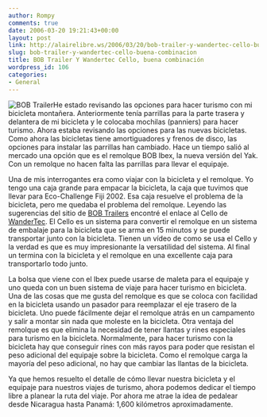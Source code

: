 ```yaml
---
author: Rompy
comments: true
date: 2006-03-20 19:21:43+00:00
layout: post
link: http://alairelibre.ws/2006/03/20/bob-trailer-y-wandertec-cello-buena-combinacion
slug: bob-trailer-y-wandertec-cello-buena-combinacion
title: BOB Trailer Y Wandertec Cello, buena combinación
wordpress_id: 106
categories:
- General
---
```


![BOB Trailer](http://alairelibre.ws/wp-content/uploads/2006/03/trailer1.jpg)He estado revisando las opciones para hacer turismo con mi bicicleta montañera. Anteriormente tenía parrillas para la parte trasera y delantera de mi bicicleta y le colocaba mochilas (panniers) para hacer turismo. Ahora estaba revisando las opciones para las nuevas bicicletas. Como ahora las bicicletas tiene amortiguadores y frenos de disco, las opciones para instalar las parrillas han cambiado. Hace un tiempo salió al mercado una opción que es el remolque BOB Ibex, la nueva versión del Yak. Con un remolque no hacen falta las parrillas para llevar el equipaje.

Una de mis interrogantes era como viajar con la bicicleta y el remolque. Yo tengo una caja grande para empacar la bicicleta, la caja que tuvimos que llevar para Eco-Challenge Fiji 2002. Esa caja resuelve el problema de la bicicleta, pero me quedaba el problema del remolque. Leyendo las sugerencias del sitio de [BOB Trailers](http://www.bobtrailers.com) encontré el enlace al Cello de [WanderTec](http://www.wandertec.com/). El Cello es un sistema para convertir el remolque en un sistema de embalaje para la bicicleta que se arma en 15 minutos y se puede transportar junto con la bicicleta. Tienen un vídeo de como se usa el Cello y la verdad es que es muy impresionante la versatilidad del sistema. Al final un termina con la bicicleta y el remolque en una excellente caja para transportarlo todo junto.

La bolsa que viene con el Ibex puede usarse de maleta para el equipaje y uno queda con un buen sistema de viaje para hacer turismo en bicicleta. Una de las cosas que me gusta del remolque es que se coloca con facilidad en la bicicleta usando un pasador para reemplazar el eje trasero de la bicicleta. Uno puede fácilmente dejar el remolque atrás en un campamento y salir a montar sin nada que moleste en la bicicleta. Otra ventaja del remolque es que elimina la necesidad de tener llantas y rines especiales para turismo en la bicicleta. Normalmente, para hacer turismo con la bicicleta hay que conseguir rines con más rayos para poder que resistan el peso adicional del equipaje sobre la bicicleta. Como el remolque carga la mayoría del peso adicional, no hay que cambiar las llantas de la bicicleta.

Ya que hemos resuelto el detalle de cómo llevar nuestra bicicleta y el equipaje para nuestros viajes de turismo, ahora podemos dedicar el tiempo libre a planear la ruta del viaje. Por ahora me atrae la idea de pedalear desde Nicaragua hasta Panamá: 1,600 kilómetros aproximadamente.
